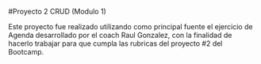 #Proyecto 2  CRUD (Modulo 1)

Este proyecto fue realizado utilizando como principal fuente el ejercicio de Agenda desarrollado por el coach
Raul Gonzalez, con la finalidad de hacerlo trabajar para que cumpla las rubricas del proyecto #2 del Bootcamp.